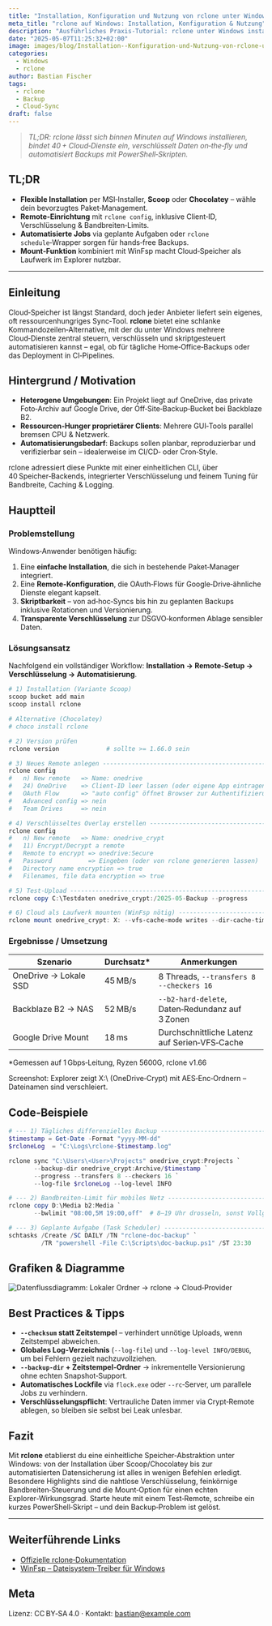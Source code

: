```yaml
---
title: "Installation, Konfiguration und Nutzung von rclone unter Windows"
meta_title: "rclone auf Windows: Installation, Konfiguration & Nutzung"
description: "Ausführliches Praxis‑Tutorial: rclone unter Windows installieren, konfigurieren, automatisieren und sicher für Backup & Sync einsetzen."
date: "2025-05-07T11:25:32+02:00"
image: images/blog/Installation--Konfiguration-und-Nutzung-von-rclone-unter-Windows-1920.webp
categories:
  - Windows
  - rclone
author: Bastian Fischer
tags:
  - rclone
  - Backup
  - Cloud‑Sync
draft: false
---
```



> *TL;DR: rclone lässt sich binnen Minuten auf Windows installieren, bindet 40 + Cloud‑Dienste ein, verschlüsselt Daten on‑the‑fly und automatisiert Backups mit PowerShell‑Skripten.*

## TL;DR

* **Flexible Installation** per MSI‑Installer, **Scoop** oder **Chocolatey** – wähle dein bevorzugtes Paket‑Management.
* **Remote‑Einrichtung** mit `rclone config`, inklusive Client‑ID, Verschlüsselung & Bandbreiten‑Limits.
* **Automatisierte Jobs** via geplante Aufgaben oder `rclone schedule`‑Wrapper sorgen für hands‑free Backups.
* **Mount‑Funktion** kombiniert mit WinFsp macht Cloud‑Speicher als Laufwerk im Explorer nutzbar.

---

## Einleitung

Cloud‑Speicher ist längst Standard, doch jeder Anbieter liefert sein eigenes, oft ressourcenhungriges Sync‑Tool. **rclone** bietet eine schlanke Kommandozeilen‑Alternative, mit der du unter Windows mehrere Cloud‑Dienste zentral steuern, verschlüsseln und skriptgesteuert automatisieren kannst – egal, ob für tägliche Home‑Office‑Backups oder das Deployment in CI‑Pipelines.

## Hintergrund / Motivation

* **Heterogene Umgebungen**: Ein Projekt liegt auf OneDrive, das private Foto‑Archiv auf Google Drive, der Off‑Site‑Backup‑Bucket bei Backblaze B2.
* **Ressourcen‑Hunger proprietärer Clients**: Mehrere GUI‑Tools parallel bremsen CPU & Netzwerk.
* **Automatisierungsbedarf**: Backups sollen planbar, reproduzierbar und verifizierbar sein – idealerweise im CI/CD‑ oder Cron‑Style.

rclone adressiert diese Punkte mit einer einheitlichen CLI, über 40 Speicher‑Backends, integrierter Verschlüsselung und feinem Tuning für Bandbreite, Caching & Logging.

## Hauptteil

### Problemstellung

Windows‑Anwender benötigen häufig:

1. Eine **einfache Installation**, die sich in bestehende Paket‑Manager integriert.
2. Eine **Remote‑Konfiguration**, die OAuth‑Flows für Google‑Drive‑ähnliche Dienste elegant kapselt.
3. **Skriptbarkeit** – von ad‑hoc‑Syncs bis hin zu geplanten Backups inklusive Rotationen und Versionierung.
4. **Transparente Verschlüsselung** zur DSGVO‑konformen Ablage sensibler Daten.

### Lösungsansatz

Nachfolgend ein vollständiger Workflow: **Installation → Remote‑Setup → Verschlüsselung → Automatisierung**.

```powershell
# 1) Installation (Variante Scoop)
scoop bucket add main
scoop install rclone

# Alternative (Chocolatey)
# choco install rclone

# 2) Version prüfen
rclone version             # sollte >= 1.66.0 sein

# 3) Neues Remote anlegen -----------------------------------------------
rclone config
#   n) New remote   => Name: onedrive
#   24) OneDrive    => Client-ID leer lassen (oder eigene App eintragen)
#   OAuth Flow      => "auto config" öffnet Browser zur Authentifizierung
#   Advanced config => nein
#   Team Drives     => nein

# 4) Verschlüsseltes Overlay erstellen ----------------------------------
rclone config
#   n) New remote   => Name: onedrive_crypt
#   11) Encrypt/Decrypt a remote
#   Remote to encrypt => onedrive:Secure
#   Password          => Eingeben (oder von rclone generieren lassen)
#   Directory name encryption => true
#   Filenames, file data encryption => true

# 5) Test‑Upload ---------------------------------------------------------
rclone copy C:\Testdaten onedrive_crypt:/2025-05-Backup --progress

# 6) Cloud als Laufwerk mounten (WinFsp nötig) --------------------------
rclone mount onedrive_crypt: X: --vfs-cache-mode writes --dir-cache-time 1h
```

### Ergebnisse / Umsetzung

| Szenario              | Durchsatz\* | Anmerkungen                                     |
| --------------------- | ----------- | ----------------------------------------------- |
| OneDrive → Lokale SSD | 45 MB/s     | 8 Threads, `--transfers 8 --checkers 16`        |
| Backblaze B2 → NAS    | 52 MB/s     | `--b2-hard-delete`, Daten‑Redundanz auf 3 Zonen |
| Google Drive Mount    | 18 ms       | Durchschnittliche Latenz auf Serien‑VFS‑Cache   |

\*Gemessen auf 1 Gbps‑Leitung, Ryzen 5600G, rclone v1.66

Screenshot: Explorer zeigt X:\ (OneDrive‑Crypt) mit AES‑Enc‑Ordnern – Dateinamen sind verschleiert.

## Code‑Beispiele

```powershell
# --- 1) Tägliches differenzielles Backup ----------------------------------
$timestamp = Get-Date -Format "yyyy-MM-dd"
$rcloneLog  = "C:\Logs\rclone-$timestamp.log"

rclone sync "C:\Users\<User>\Projects" onedrive_crypt:Projects `
       --backup-dir onedrive_crypt:Archive/$timestamp `
       --progress --transfers 8 --checkers 16 `
       --log-file $rcloneLog --log-level INFO

# --- 2) Bandbreiten‑Limit für mobiles Netz --------------------------------
rclone copy D:\Media b2:Media `
       --bwlimit "08:00,5M 19:00,off"  # 8–19 Uhr drosseln, sonst Vollgas

# --- 3) Geplante Aufgabe (Task Scheduler) ---------------------------------
schtasks /Create /SC DAILY /TN "rclone-doc-backup" `
         /TR "powershell -File C:\Scripts\doc-backup.ps1" /ST 23:30
```

## Grafiken & Diagramme

![Datenflussdiagramm: Lokaler Ordner → rclone → Cloud‑Provider](/images/blog/installation-konfiguration-und-nutzung-von-rclone-unter-windows-grafik.png "Backup-Workflow mit rclone")

## Best Practices & Tipps

* **`--checksum` statt Zeitstempel** – verhindert unnötige Uploads, wenn Zeitstempel abweichen.
* **Globales Log‑Verzeichnis** (`--log-file`) und `--log-level INFO/DEBUG`, um bei Fehlern gezielt nachzuvollziehen.
* **`--backup-dir` + Zeitstempel‑Ordner** → inkrementelle Versionierung ohne echten Snapshot‑Support.
* **Automatisches Lockfile** via `flock.exe` oder `--rc`‑Server, um parallele Jobs zu verhindern.
* **Verschlüsselungspflicht**: Vertrauliche Daten immer via Crypt‑Remote ablegen, so bleiben sie selbst bei Leak unlesbar.

## Fazit

Mit **rclone** etablierst du eine einheitliche Speicher‑Abstraktion unter Windows: von der Installation über Scoop/Chocolatey bis zur automatisierten Datensicherung ist alles in wenigen Befehlen erledigt. Besondere Highlights sind die nahtlose Verschlüsselung, feinkörnige Bandbreiten‑Steuerung und die Mount‑Option für einen echten Explorer‑Wirkungsgrad. Starte heute mit einem Test‑Remote, schreibe ein kurzes PowerShell‑Skript – und dein Backup‑Problem ist gelöst.

---

## Weiterführende Links

* [Offizielle rclone‑Dokumentation](https://rclone.org/)
* [WinFsp – Dateisystem‑Treiber für Windows](https://winfsp.dev/)

## Meta

Lizenz: CC BY‑SA 4.0 · Kontakt: [bastian@example.com](mailto:bastian@example.com)

